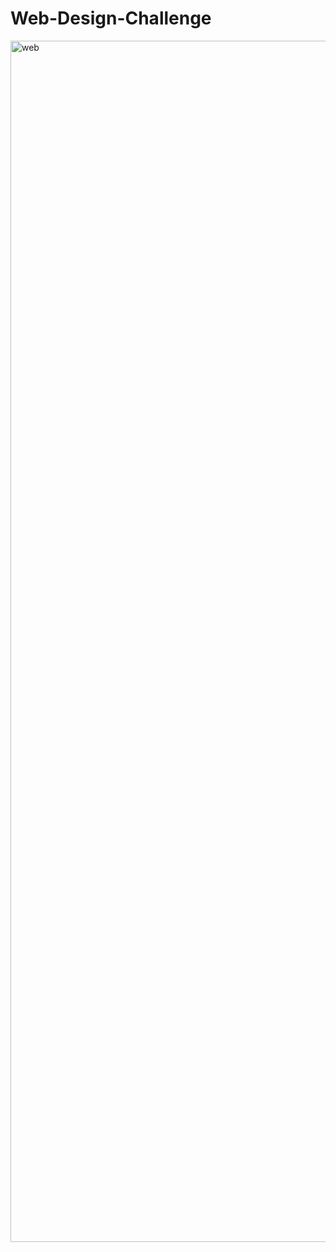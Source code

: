 # Web-Design-Challenge



<img width="1922" alt="web" src="https://user-images.githubusercontent.com/98297243/166211441-522c5bb9-b423-48f3-8d74-c61071dc816b.png">
